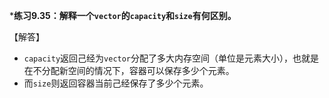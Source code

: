 ***练习9.35：解释一个`vector`的`capacity`和`size`有何区别。**

【解答】
- `capacity`返回己经为`vector`分配了多大内存空间（单位是元素大小），也就是在不分配新空间的情况下，容器可以保存多少个元素。
- 而`size`则返回容器当前己经保存了多少个元素。
